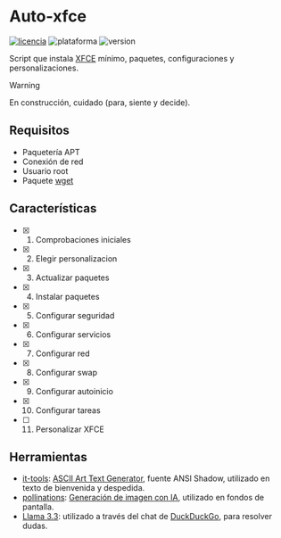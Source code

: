 # Auto-xfce
[![licencia](https://img.shields.io/github/license/AlexGracia/Auto-xfce?label=licencia&logo=Open-Access&style=flat-square)](LICENSE.md)
![plataforma](https://img.shields.io/badge/plataforma-linux-%23FCC624?style=flat-square&logo=linux)
![version](https://img.shields.io/badge/%E2%9A%A0%EF%B8%8F%20version-0.10.0-%23FCC624?style=flat-square)

Script que instala [XFCE](https://www.xfce.org/) mínimo, paquetes, configuraciones y personalizaciones.

> [!WARNING]
> En construcción, cuidado (para, siente y decide).

## Requisitos
- Paquetería APT
- Conexión de red
- Usuario root
- Paquete [wget](https://www.gnu.org/software/wget/)

## Características
- [x] 1. Comprobaciones iniciales
- [x] 2. Elegir personalizacion
- [x] 3. Actualizar paquetes
- [x] 4. Instalar paquetes
- [x] 5. Configurar seguridad
- [x] 6. Configurar servicios
- [x] 7. Configurar red
- [x] 8. Configurar swap
- [x] 9. Configurar autoinicio
- [x] 10. Configurar tareas
- [ ] 11. Personalizar XFCE

## Herramientas
- [it-tools](https://github.com/CorentinTh/it-tools): [ASCII Art Text Generator](https://it-tools.tech/ascii-text-drawer), fuente ANSI Shadow, utilizado en texto de bienvenida y despedida.
- [pollinations](https://github.com/pollinations/pollinations): [Generación de imagen con IA](https://pollinations.ai/), utilizado en fondos de pantalla.
- [Llama 3.3](https://github.com/meta-llama/llama3): utilizado a través del chat de [DuckDuckGo](Duck.ai), para resolver dudas.
